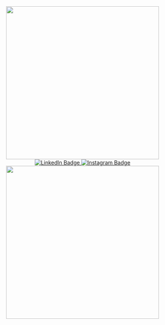 
<div id="header" align="center">
  <img src="https://cdn.dribbble.com/users/4382412/screenshots/15633275/media/085a014ebebde73e5cd510c93941f49a.gif" width="400"/>
  <div id="badges">
  <a href="https://www.linkedin.com/in/daniell-marafon-developer/?locale=en_US">
    <img src="https://img.shields.io/badge/LinkedIn-purple?style=for-the-badge&logo=linkedin&logoColor=white" alt="LinkedIn Badge"/>
  </a>
  <a href="https://www.instagram.com/dellmar__/">
    <img src="https://img.shields.io/badge/Instagram-orange?style=for-the-badge&logo=instagram&logoColor=white" alt="Instagram Badge"/>
  </a>
</div>
</div>





<div id="header" align="center">
  <img src="https://img.etimg.com/thumb/msid-84146083,width-1015,height-761,imgsize-638053,resizemode-8,quality-100/prime/technology-and-startups/booting-up-developer-economy-how-tech-startups-are-helping-coders-build-and-test-software-faster.jpg" width="400"/>
</div>





<!--
**dmarafon/dmarafon** is a ✨ _special_ ✨ repository because its `README.md` (this file) appears on your GitHub profile.

Here are some ideas to get you started:

- 🔭 I’m currently working on ...
- 🌱 I’m currently learning ...
- 👯 I’m looking to collaborate on ...
- 🤔 I’m looking for help with ...
- 💬 Ask me about ...
- 📫 How to reach me: ...
- 😄 Pronouns: ...
- ⚡ Fun fact: ...
-->
